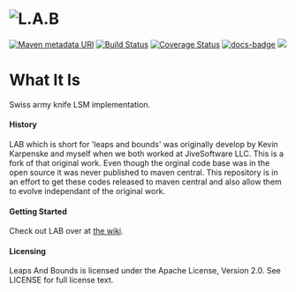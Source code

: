 ![L.A.B](https://github.com/jnthnclt/lab/wiki/images/lab-logo.png)
=========

[![Maven metadata URI](https://img.shields.io/maven-central/v/com.github.jnthnclt/os.lab)](https://search.maven.org/search?q=g:com.github.jnthnclt)
[![Build Status](https://travis-ci.org/jnthnclt/lab.png)](https://travis-ci.com/jnthnclt/lab.svg?branch=master)
[![Coverage Status](https://coveralls.io/repos/github/jnthnclt/lab/badge.svg?branch=master)](https://coveralls.io/github/jnthnclt/lab?branch=master)
[![docs-badge][]][docs]
[![][license img]][license]


# What It Is
Swiss army knife LSM implementation.

#### History
LAB which is short for 'leaps and bounds' was originally develop by Kevin Karpenske and myself when we both worked at JiveSoftware LLC. This is a fork of that original work. Even though the orginal code base was in the open source it was never published to maven central. This repository is in an effort to get these codes released to maven central and also allow them to evolve independant of the original work.


#### Getting Started
Check out LAB over at [the wiki](https://github.com/jnthnclt/lab/wiki).

#### Licensing
Leaps And Bounds is licensed under the Apache License, Version 2.0. See LICENSE for full license text.

[license]:LICENSE
[license img]:https://img.shields.io/badge/License-Apache%202-blue.svg

[docs-badge]:https://img.shields.io/badge/API-docs-blue.svg?style=flat-square
[docs]:http://www.javadoc.io/doc/com.github.jnthnclt/os.lab.core/
